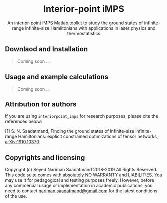 <h1 align="center">Interior-point iMPS</h1>

<p align="center">
An interior-point iMPS Matlab toolkit to study the ground states of infinite-range infinite-size Hamiltonians with applications in laser physics and thermostatistics
</p>  

## Downlaod and Installation

> Coming soon ...

## Usage and example calculations

> Coming soon ...

## Attribution for authors
If you are using `interiorpoint_imps` for research purposes, please cite the references below:

[1] S. N. Saadatmand, Finding the ground states of infinite-size infinite-range Hamiltonians: explicit constrained optimizations of tensor networks, [arXiv:1910.10370](https://arxiv.org/abs/1910.10370).

## Copyrights and licensing 
Copyright (c) Seyed Nariman Saadatmand 2018-2019 All Rights Reserved. This code suite comes with absolutely NO WARRANTY and LIABILITIES. You may use it for pedagogical and testing purposes freely. However, before any commercial usage or implementation in academic publications, you need to contact nariman.saadatmand@gmail.com for the latest conditions of the use. 
